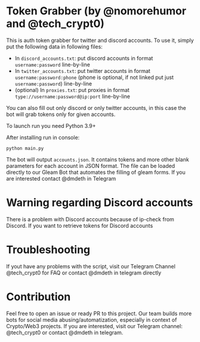 # Token Grabber (by @nomorehumor and @tech_crypt0)
This is auth token grabber for twitter and discord accounts.
To use it, simply put the following data in following files:
- In `discord_accounts.txt`: put discord accounts in format `username:password` line-by-line
- In `twitter_accounts.txt`: put twitter accounts in format `username:password:phone` (phone is optional, if not linked put just `username:password`) line-by-line
- (optional) In `proxies.txt`: put proxies in format `type://username:password@ip:port` line-by-line

You can also fill out only discord or only twitter accounts, in this case the bot will grab tokens only for given accounts.

To launch run you need Python 3.9+

After installing run in console:
```
python main.py
```

The bot will output `accounts.json`. It contains tokens and more other blank parameters for each account in JSON format. The file can be loaded directly to our Gleam Bot that automates the filling of gleam forms. If you are interested contact @dmdeth in Telegram

# Warning regarding Discord accounts
There is a problem with Discord accounts because of ip-check from Discord. If you want to retrieve tokens for Discord accounts

# Troubleshooting
If yout have any problems with the script, visit our Telegram Channel @tech_crypt0 for FAQ or contact @dmdeth in telegram directly

# Contribution
Feel free to open an issue or ready PR to this project. Our team builds more bots for social media abusing/automatization, especially in context of Crypto/Web3 projects. If you are interested, visit our Telegram channel: @tech_crypt0 or contact @dmdeth in telegram.